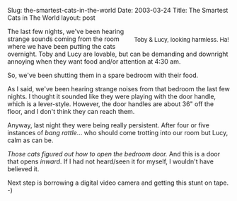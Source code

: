 Slug: the-smartest-cats-in-the-world
Date: 2003-03-24
Title: The Smartest Cats in The World
layout: post

<div style="float:right; font-face:Geneva; font-size:small;margin:3px;"><br /> Toby &amp; Lucy, looking harmless. Ha!</div>The last few nights, we&#39;ve been hearing strange sounds coming from the room where we have been putting the cats overnight. Toby and Lucy are lovable, but can be demanding and downright annoying when they want food and/or attention at 4:30 am.

So, we&#39;ve been shutting them in a spare bedroom with their food.

As I said, we&#39;ve been hearing strange noises from that bedroom the last few nights. I thought it sounded like they were playing with the door handle, which is a lever-style. However, the door handles are about 36&quot; off the floor, and I don&#39;t think they can reach them.

Anyway, last night they were being really persistent. After four or five instances of *bang* *rattle*... who should come trotting into our room but Lucy, calm as can be.

<i>Those cats figured out how to open the bedroom door.</i> And this is a door that opens <i>inward</i>. If I had not heard/seen it for myself, I wouldn&#39;t have believed it.

Next step is borrowing a digital video camera and getting this stunt on tape. -)
